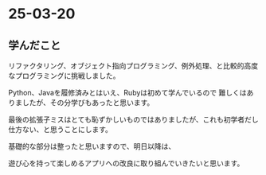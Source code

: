 # 25-03-20
## 学んだこと

リファクタリング、オブジェクト指向プログラミング、例外処理、と比較的高度なプログラミングに挑戦しました。    　　
  
Python、Javaを履修済みとはいえ、Rubyは初めて学んでいるので  難しくはありましたが、その分学びもあったと思います。  
  
最後の拡張子ミスはとても恥ずかしいものではありましたが、これも初学者だし仕方ない、と思うことにします。  
  
基礎的な部分は整ったと思いますので、明日以降は、  
  
遊び心を持って楽しめるアプリへの改良に取り組んでいきたいと思います。  
